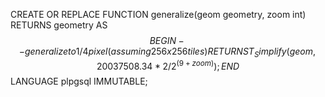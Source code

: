 
CREATE OR REPLACE FUNCTION generalize(geom geometry, zoom int) RETURNS geometry
AS $$
BEGIN
  -- generalize to 1/4 pixel (assuming 256x256 tiles)
  RETURN ST_Simplify(geom, 20037508.34 * 2 / 2^(9 + zoom));
END
$$ LANGUAGE plpgsql IMMUTABLE;
